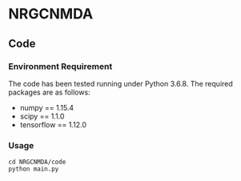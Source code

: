 # NRGCNMDA
## Code
### Environment Requirement
The code has been tested running under Python 3.6.8. The required packages are as follows:
- numpy == 1.15.4
- scipy == 1.1.0
- tensorflow == 1.12.0
### Usage
```shell
cd NRGCNMDA/code
python main.py
```
